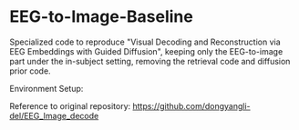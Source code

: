 # EEG-to-Image-Baseline


Specialized code to reproduce "Visual Decoding and Reconstruction via EEG Embeddings with Guided Diffusion", keeping only the EEG-to-image part under the in-subject setting, removing the retrieval code and diffusion prior code.




Environment Setup:

Reference to original repository: https://github.com/dongyangli-del/EEG_Image_decode
